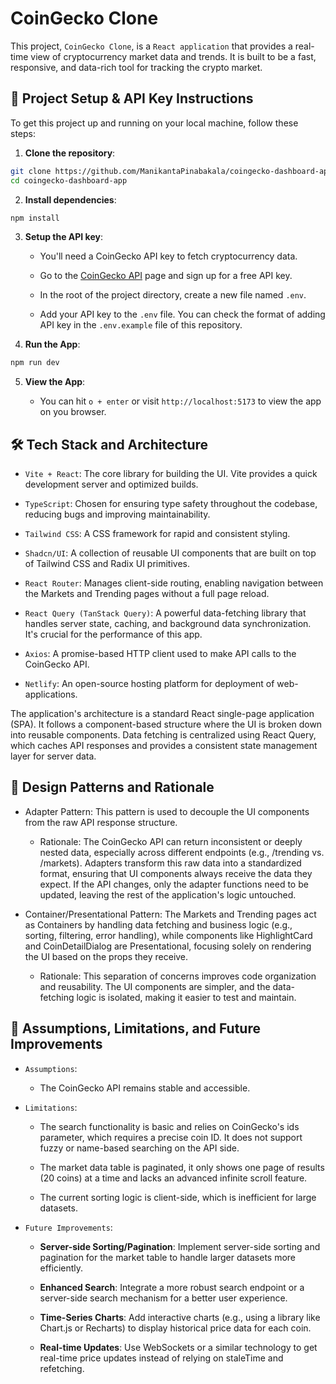 # CoinGecko Clone

This project, `CoinGecko Clone`, is a `React application` that provides a real-time view of cryptocurrency market data and trends. It is built to be a fast, responsive, and data-rich tool for tracking the crypto market.

## 🔑 Project Setup & API Key Instructions

To get this project up and running on your local machine, follow these steps:

1. **Clone the repository**:
```bash
git clone https://github.com/ManikantaPinabakala/coingecko-dashboard-app.git
cd coingecko-dashboard-app
```

2. **Install dependencies**:
```bash
npm install
```

3. **Setup the API key**:

    - You'll need a CoinGecko API key to fetch cryptocurrency data.

    - Go to the <a href="https://www.coingecko.com/en/api" target="_blank">CoinGecko API</a> page and sign up for a free API key.

    - In the root of the project directory, create a new file named `.env`.

    - Add your API key to the `.env` file. You can check the format of adding API key in the `.env.example` file of this repository.

4. **Run the App**:

```bash
npm run dev
```

5. **View the App**:

    - You can hit `o + enter` or visit `http://localhost:5173` to view the app on you browser.

## 🛠️ Tech Stack and Architecture
- `Vite + React`: The core library for building the UI. Vite provides a quick development server and optimized builds.

- `TypeScript`: Chosen for ensuring type safety throughout the codebase, reducing bugs and improving maintainability.

- `Tailwind CSS`: A CSS framework for rapid and consistent styling.

- `Shadcn/UI`: A collection of reusable UI components that are built on top of Tailwind CSS and Radix UI primitives.

- `React Router`: Manages client-side routing, enabling navigation between the Markets and Trending pages without a full page reload.

- `React Query (TanStack Query)`: A powerful data-fetching library that handles server state, caching, and background data synchronization. It's crucial for the performance of this app.

- `Axios`: A promise-based HTTP client used to make API calls to the CoinGecko API.

- `Netlify`: An open-source hosting platform for deployment of web-applications.

The application's architecture is a standard React single-page application (SPA). It follows a component-based structure where the UI is broken down into reusable components. Data fetching is centralized using React Query, which caches API responses and provides a consistent state management layer for server data.

## 🧱 Design Patterns and Rationale
- Adapter Pattern: This pattern is used to decouple the UI components from the raw API response structure.

  - Rationale: The CoinGecko API can return inconsistent or deeply nested data, especially across different endpoints (e.g., /trending vs. /markets). Adapters transform this raw data into a standardized format, ensuring that UI components always receive the data they expect. If the API changes, only the adapter functions need to be updated, leaving the rest of the application's logic untouched.

- Container/Presentational Pattern: The Markets and Trending pages act as Containers by handling data fetching and business logic (e.g., sorting, filtering, error handling), while components like HighlightCard and CoinDetailDialog are Presentational, focusing solely on rendering the UI based on the props they receive.

  - Rationale: This separation of concerns improves code organization and reusability. The UI components are simpler, and the data-fetching logic is isolated, making it easier to test and maintain.

## 📝 Assumptions, Limitations, and Future Improvements

- `Assumptions`:

  - The CoinGecko API remains stable and accessible.

- `Limitations`:

  - The search functionality is basic and relies on CoinGecko's ids parameter, which requires a precise coin ID. It does not support fuzzy or name-based searching on the API side.

  - The market data table is paginated, it only shows one page of results (20 coins) at a time and lacks an advanced infinite scroll feature.

  - The current sorting logic is client-side, which is inefficient for large datasets.

- `Future Improvements`:

  - **Server-side Sorting/Pagination**: Implement server-side sorting and pagination for the market table to handle larger datasets more efficiently.

  - **Enhanced Search**: Integrate a more robust search endpoint or a server-side search mechanism for a better user experience.

  - **Time-Series Charts**: Add interactive charts (e.g., using a library like Chart.js or Recharts) to display historical price data for each coin.

  - **Real-time Updates**: Use WebSockets or a similar technology to get real-time price updates instead of relying on staleTime and refetching.